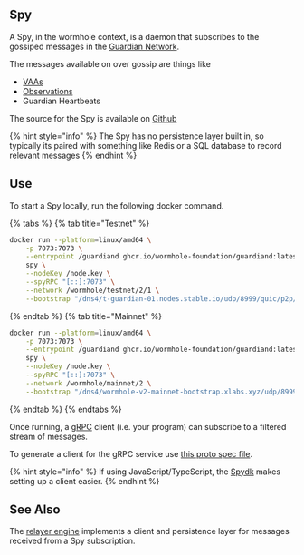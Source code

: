 Spy
----

A Spy, in the wormhole context, is a daemon that subscribes to the gossiped messages in the [Guardian Network](./guardian.md). 

The messages available on over gossip are things like 

- [VAAs](./vaa.md) 
- [Observations](../glossary.md#observation) 
- Guardian Heartbeats

The source for the Spy is available on [Github](https://github.com/wormhole-foundation/wormhole/blob/main/node/cmd/spy/spy.go)

{% hint style="info" %}
The Spy has no persistence layer built in, so typically its paired with something like Redis or a SQL database to record relevant messages
{% endhint %}


## Use

To start a Spy locally, run the following docker command.  

{% tabs %} 
{% tab title="Testnet" %} 

```sh
docker run --platform=linux/amd64 \
    -p 7073:7073 \
    --entrypoint /guardiand ghcr.io/wormhole-foundation/guardiand:latest \
    spy \
    --nodeKey /node.key \
    --spyRPC "[::]:7073" \
    --network /wormhole/testnet/2/1 \
    --bootstrap "/dns4/t-guardian-01.nodes.stable.io/udp/8999/quic/p2p/12D3KooWCW3LGUtkCVkHZmVSZHzL3C4WRKWfqAiJPz1NR7dT9Bxh,/dns4/t-guardian-02.nodes.stable.io/udp/8999/quic/p2p/12D3KooWJXA6goBCiWM8ucjzc4jVUBSqL9Rri6UpjHbkMPErz5zK"
```

{% endtab %}
{% tab title="Mainnet" %} 

```sh
docker run --platform=linux/amd64 \
    -p 7073:7073 \
    --entrypoint /guardiand ghcr.io/wormhole-foundation/guardiand:latest \
    spy \
    --nodeKey /node.key \
    --spyRPC "[::]:7073" \
    --network /wormhole/mainnet/2 \
    --bootstrap "/dns4/wormhole-v2-mainnet-bootstrap.xlabs.xyz/udp/8999/quic/p2p/12D3KooWNQ9tVrcb64tw6bNs2CaNrUGPM7yRrKvBBheQ5yCyPHKC,/dns4/wormhole.mcf.rocks/udp/8999/quic/p2p/12D3KooWDZVv7BhZ8yFLkarNdaSWaB43D6UbQwExJ8nnGAEmfHcU,/dns4/wormhole-v2-mainnet-bootstrap.staking.fund/udp/8999/quic/p2p/12D3KooWG8obDX9DNi1KUwZNu9xkGwfKqTp2GFwuuHpWZ3nQruS1"
```

{% endtab %}
{% endtabs %}

Once running, a [gRPC](https://grpc.io/) client (i.e. your program) can subscribe to a filtered stream of messages. 

To generate a client for the gRPC service use [this proto spec file](https://github.com/wormhole-foundation/wormhole/blob/main/proto/spy/v1/spy.proto).

{% hint style="info" %}
If using JavaScript/TypeScript, the [Spydk](https://www.npmjs.com/package/@certusone/wormhole-spydk) makes setting up a client easier.
{% endhint %}


## See Also


The [relayer engine](https://github.com/wormhole-foundation/relayer-engine) implements a client and persistence layer for messages received from a Spy subscription. 

